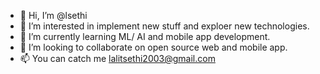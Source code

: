 - 👋 Hi, I’m @lsethi
- 👀 I’m interested in implement new stuff and exploer new technologies.
- 🌱 I’m currently learning ML/ AI and mobile app development.
- 💞️ I’m looking to collaborate on open source web and mobile app.
- 📫 You can catch me lalitsethi2003@gmail.com

<!---
lsethi/lsethi is a ✨ special ✨ repository because its `README.md` (this file) appears on your GitHub profile.
You can click the Preview link to take a look at your changes.
--->
